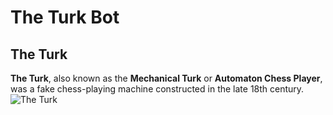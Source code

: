 # The Turk Bot
## The Turk
**The Turk**, also known as the **Mechanical Turk** or **Automaton Chess Player**, was a fake chess-playing machine constructed in the late 18th century.
![The Turk](https://upload.wikimedia.org/wikipedia/commons/8/8b/Tuerkischer_schachspieler_windisch4.jpg)
